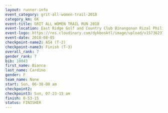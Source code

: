 ```yaml
---
layout: runner-info 
event_category: grit-all-women-trail-2018 
category_km: 6K 
event-title: GRIT ALL WOMEN TRAIL RUN 2018 
event-location: East Ridge Golf and Country Club Binangonan Rizal Philippines 
event-logo: https://res.cloudinary.com/dykbosktl/image/upload/v1573623703/Logo/GRiT_logo_2_lctn6t.png 
event-date: 2018-08-05 
checkpoint-name2: AS4 (T-2) 
checkpoint-name3: Finish (T-3) 
overall_rank: 7
gender_rank: 7
bib: 10043
first_name: Bianca
last_name: Cardino
gender: F
team_name: None
start: Sun, 06-30-00 am
checkpoint2: 
checkpoint3: Sun, 07-23-15 am
finish: 0-53-15
status: FINISHER
---
```

